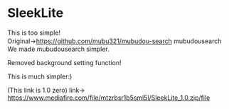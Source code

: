 # SleekLite
This is too simple!                                             
Original→https://github.com/mubu321/mubudou-search
mubudousearch　　　　　　　　　　　　　　　　　　　　　　　　　　　　　　　　　　　　　　　　　　　　　　　　　　　　　　　　　　　　　　　　　　　　　　　　　　　　　　　　　　　　　　　　　　　
We made mubudousearch simpler.

Removed background setting function!

This is much simpler:)

(This link is 1.0 zero)
link→ https://www.mediafire.com/file/mtzrbsr1b5sml5l/SleekLite_1.0.zip/file

